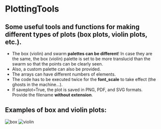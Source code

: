 # PlottingTools
## Some useful tools and functions for making different types of plots (box plots, violin plots, etc.).

- The box (violin) and swarm **palettes can be different**! In case they are the same, the box (violin) palette is set to be more translucid than the swarm so that the points can be clearly seen.
- Also, a custom palette can also be provided.
- The arrays can have different numbers of elements.
- The code has to be executed twice for the **font_scale** to take effect (the ghosts in the machine...).
- If saveplot=True, the plot is saved in PNG, PDF, and SVG formats. Provide the filename **without extension**.

## Examples of box and violin plots:
![box](https://github.com/user-attachments/assets/ba6a4381-1e48-49dc-880b-e41f5b17304e)
![violin](https://github.com/user-attachments/assets/1f4e5944-141b-47e5-b93b-088f085c8c4f)
